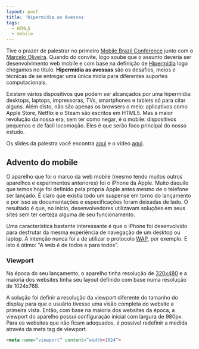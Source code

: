 ```yaml
---
layout: post
title: 'Hipermídia as Avessas'
tags:
  - HTML5
  - mobile
---
```


Tive o prazer de palestrar no primeiro [Mobile Brazil Conference](http://mobilebrazilconference.com.br) junto com o [Marcelo Oliveira](https://twitter.com/askoth). Quando do convite, logo soube que o assunto deveria ser desenvolvimento web mobile e com base na definição de [Hipermídia](http://pt.wikipedia.org/wiki/Hiperm%C3%ADdia) logo chegamos no título. **Hipermídia as avessas** são os desafios, meios e técnicas de se entregar uma única mídia para diferentes suportes computacionais.

Existem vários dispositivos que podem ser alcançados por uma hipermídia: desktops, laptops, impressoras, TVs, smartphones e tablets só para citar alguns. Além disto, não são apenas os browsers o meio: aplicativos como Apple Store, Netflix e o Steam são escritos em HTML5. Mas a maior revolução da nossa era, sem ter como negar, é o mobile: dispositivos pequenos e de fácil locomoção. Eles é que serão foco principal do nosso estudo.

Os slides da palestra você encontra [aqui](https://speakerdeck.com/jcemer/hipermidia-as-avessas) e o vídeo [aqui](https://www.eventials.com/pt-br/mobilebrazilconference/hipermidia-as-avessas-seu-conteudo-na-web-por-diferentes-formas).

## Advento do mobile

O aparelho que foi o marco da web mobile (mesmo tendo muitos outros aparelhos e experimentos anteriores) foi o iPhone da Apple. Muito daquilo que temos hoje foi definido pela própria Apple antes mesmo de o telefone ser lançado. É claro que existia todo um suspense em torno do lançamento e por isso as documentações e especificações foram deixadas de lado. O resultado é que, no início, desenvolvedores utilizavam soluções em seus sites sem ter certeza alguma de seu funcionamento.

Uma característica bastante interessante é que o iPhone foi desenvolvido para desfrutar da mesma experiência de navegação de um desktop ou laptop. A intenção nunca foi a de utilizar o protocolo [WAP](http://en.wikipedia.org/wiki/Wireless_Application_Protocol), por exemplo. E isto é ótimo: "A web é de todos e para todos".

### Viewport

Na época do seu lançamento, o aparelho tinha resolução de [320x480](http://www.iphoneresolution.com) e a maioria dos websites tinha seu layout definido com base numa resolução de 1024x768.

A solução foi definir a resolução da viewport diferente do tamanho do display para que o usuário tivesse uma visão completa do website a primeira vista. Então, com base na maioria dos websites da época, a viewport do aparelho possui configuração inicial com largura de 980px. Para os websites que não ficam adequados, é possível redefinir a medida através da meta tag de viewport.

```html
<meta name=”viewport” content=”width=1024”>
```

